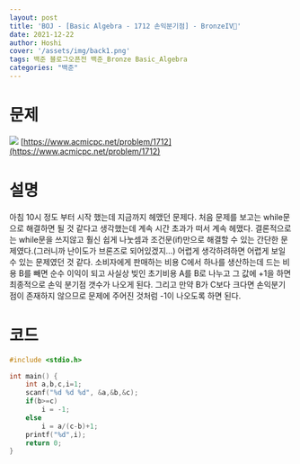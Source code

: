 ```yaml
---
layout: post
title: 'BOJ - [Basic Algebra - 1712 손익분기점] - BronzeIV🥉'
date: 2021-12-22
author: Hoshi
cover: '/assets/img/back1.png'
tags: 백준 블로그오픈전 백준_Bronze Basic_Algebra
categories: "백준"
---
```

# 문제
![]({{site.url}}/assets/img/posts_img/1712.png)
[https://www.acmicpc.net/problem/1712](https://www.acmicpc.net/problem/1712)

# 설명
아침 10시 정도 부터 시작 했는데 지금까지 헤맸던 문제다. 처음 문제를 보고는 while문으로 해결하면 될 것 같다고 생각했는데 계속 시간 초과가 떠서 계속 헤맸다. 결론적으로는 while문을 쓰지않고 훨신 쉽게 나눗셈과 조건문(if)만으로 해결할 수 있는 간단한 문제였다.(그러니까 난이도가 브론즈로 되어있겠지...) 어렵게 생각하려하면 어렵게 보일 수 있는 문제였던 것 같다. 소비자에게 판매하는 비용 C에서 하나를 생산하는데 드는 비용 B를 빼면 순수 이익이 되고 사실상 빚인 초기비용 A를 B로 나누고 그 값에 +1을 하면 최종적으로 손익 분기점 갯수가 나오게 된다. 그리고 만약 B가
C보다 크다면 손익분기점이 존재하지 않으므로 문제에 주어진 것처럼 -1이 나오도록 하면 된다. 

# 코드

```c
#include <stdio.h>

int main() {
    int a,b,c,i=1;
    scanf("%d %d %d", &a,&b,&c);
    if(b>=c)
        i = -1;
    else
        i = a/(c-b)+1;
    printf("%d",i);
    return 0;
}

```
